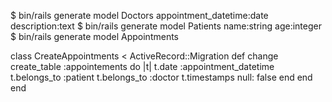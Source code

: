 
$ bin/rails generate model Doctors appointment_datetime:date description:text
$ bin/rails generate model Patients name:string age:integer
$ bin/rails generate model Appointments


class CreateAppointments < ActiveRecord::Migration
  def change
    create_table :appointements do |t|
      t.date :appointment_datetime
      t.belongs_to :patient
      t.belongs_to :doctor
      t.timestamps null: false
    end
  end
end
